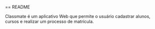 == README

Classmate é um aplicativo Web que permite o usuário cadastrar alunos, cursos e
realizar um processo de matrícula.
